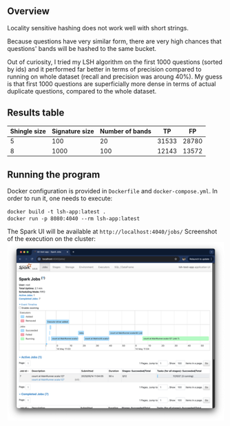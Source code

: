 ## Overview

Locality sensitive hashing does not work well with short strings.

Because questions have very similar form, there are very high chances that
questions' bands will be hashed to the same bucket.

Out of curiosity, I tried my LSH algorithm on the first 1000 questions (sorted by
ids) and it performed far better in terms of precision compared to running
on whole dataset (recall and precision was aroung 40%). 
My guess is that first 1000 questions are superficially more dense in terms 
of actual duplicate questions, compared to the whole dataset.

## Results table

| Shingle size | Signature size | Number of bands | TP     | FP     |
|--------------|----------------|-----------------|--------|--------|
| 5            | 100            | 20              | 31533  | 28780  |
| 8            | 1000           | 100             | 12143  | 13572  |


## Running the program
Docker configuration is provided in `Dockerfile` and `docker-compose.yml`.
In order to run it, one needs to execute:
```adlanguage
docker build -t lsh-app:latest .
docker run -p 8080:4040 --rm lsh-app:latest
```
The Spark UI will be available at `http://localhost:4040/jobs/`
Screenshot of the execution on the cluster:
![Description of the image](img/cluster_running.png)
